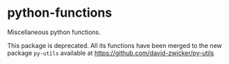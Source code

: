 python-functions
================

Miscellaneous python functions.

This package is deprecated. All its functions have been merged to the new package `py-utils` available at https://github.com/david-zwicker/py-utils

